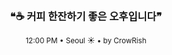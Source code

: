 <div align="center">

<br>

<h3>❝☕ 커피 한잔하기 좋은 오후입니다❞</h3>

<sub>12:00 PM • Seoul ☀️ • by CrowRish</sub>

<br>

</div>